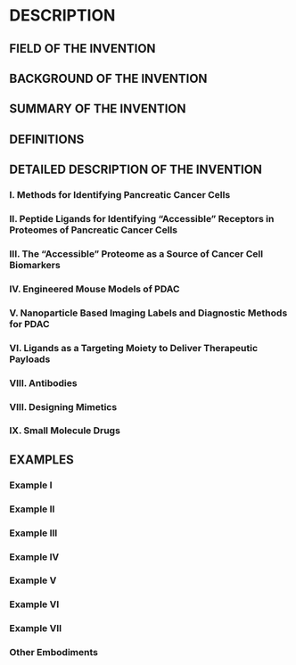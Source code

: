 # DESCRIPTION

## FIELD OF THE INVENTION

## BACKGROUND OF THE INVENTION

## SUMMARY OF THE INVENTION

## DEFINITIONS

## DETAILED DESCRIPTION OF THE INVENTION

### I. Methods for Identifying Pancreatic Cancer Cells

### II. Peptide Ligands for Identifying “Accessible” Receptors in Proteomes of Pancreatic Cancer Cells

### III. The “Accessible” Proteome as a Source of Cancer Cell Biomarkers

### IV. Engineered Mouse Models of PDAC

### V. Nanoparticle Based Imaging Labels and Diagnostic Methods for PDAC

### VI. Ligands as a Targeting Moiety to Deliver Therapeutic Payloads

### VIII. Antibodies

### VIII. Designing Mimetics

### IX. Small Molecule Drugs

## EXAMPLES

### Example I

### Example II

### Example III

### Example IV

### Example V

### Example VI

### Example VII

### Other Embodiments

